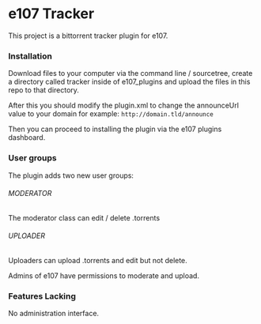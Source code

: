 # e107 Tracker

This project is a bittorrent tracker plugin for e107.

### Installation

Download files to your computer via the command line / sourcetree, create a directory called
tracker inside of e107_plugins and upload the files in this repo to that directory.

After this you should modify the plugin.xml to change the announceUrl value to your domain for example: ```http://domain.tld/announce```

Then you can proceed to installing the plugin via the e107 plugins dashboard.

### User groups

The plugin adds two new user groups:

###### MODERATOR

The moderator class can edit / delete .torrents

###### UPLOADER

Uploaders can upload .torrents and edit but not delete.

Admins of e107 have permissions to moderate and upload.

### Features Lacking

No administration interface.
